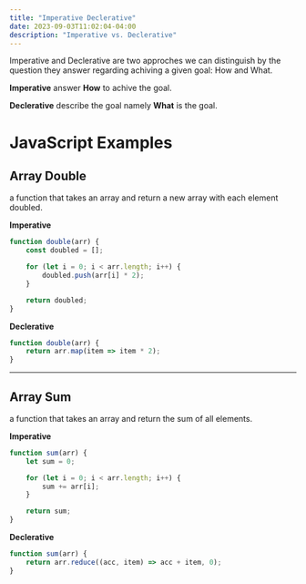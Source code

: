 ```yaml
---
title: "Imperative Declerative"
date: 2023-09-03T11:02:04-04:00
description: "Imperative vs. Declerative"
---
```


Imperative and Declerative are two approches we can distinguish by the question
they answer regarding achiving a given goal: How and What.

**Imperative** answer **How** to achive the goal.

**Declerative** describe the goal namely **What** is the goal.

# JavaScript Examples

## Array Double

a function that takes an array and return a new array with each element doubled.

**Imperative**

```javascript
function double(arr) {
	const doubled = [];

	for (let i = 0; i < arr.length; i++) {
		doubled.push(arr[i] * 2);
	}

	return doubled;
}
```

**Declerative**

```javascript
function double(arr) {
	return arr.map(item => item * 2);
}
```

---

## Array Sum

a function that takes an array and return the sum of all elements.

**Imperative**

```javascript
function sum(arr) {
	let sum = 0;

	for (let i = 0; i < arr.length; i++) {
		sum += arr[i];
	}

	return sum;
}
```

**Declerative**

```javascript
function sum(arr) {
	return arr.reduce((acc, item) => acc + item, 0);
}
```
